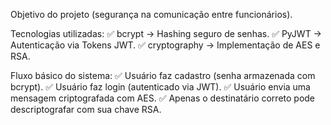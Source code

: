 Objetivo do projeto (segurança na comunicação entre funcionários).

Tecnologias utilizadas:
✅ bcrypt → Hashing seguro de senhas.
✅ PyJWT → Autenticação via Tokens JWT.
✅ cryptography → Implementação de AES e RSA.

Fluxo básico do sistema:
✅ Usuário faz cadastro (senha armazenada com bcrypt).
✅ Usuário faz login (autenticado via JWT).
✅ Usuário envia uma mensagem criptografada com AES.
✅ Apenas o destinatário correto pode descriptografar com sua chave RSA.
